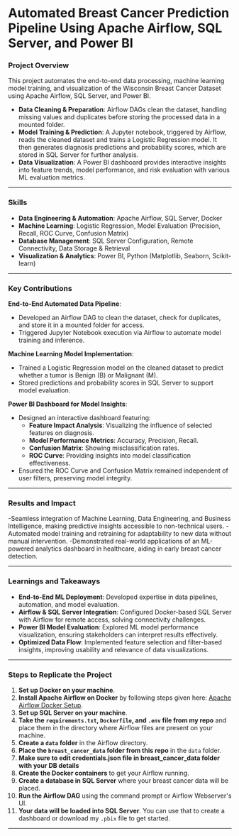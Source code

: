 # Automated Breast Cancer Prediction Pipeline Using Apache Airflow, SQL Server, and Power BI

### Project Overview
This project automates the end-to-end data processing, machine learning model training, and visualization of the Wisconsin Breast Cancer Dataset using Apache Airflow, SQL Server, and Power BI.

- **Data Cleaning & Preparation**: Airflow DAGs clean the dataset, handling missing values and duplicates before storing the processed data in a mounted folder.
- **Model Training & Prediction**: A Jupyter notebook, triggered by Airflow, reads the cleaned dataset and trains a Logistic Regression model. It then generates diagnosis predictions and probability scores, which are stored in SQL Server for further analysis.
- **Data Visualization**: A Power BI dashboard provides interactive insights into feature trends, model performance, and risk evaluation with various ML evaluation metrics.

---

### Skills
- **Data Engineering & Automation**: Apache Airflow, SQL Server, Docker
- **Machine Learning**: Logistic Regression, Model Evaluation (Precision, Recall, ROC Curve, Confusion Matrix)
- **Database Management**: SQL Server Configuration, Remote Connectivity, Data Storage & Retrieval
- **Visualization & Analytics**: Power BI, Python (Matplotlib, Seaborn, Scikit-learn)

---

### Key Contributions

**End-to-End Automated Data Pipeline**:
- Developed an Airflow DAG to clean the dataset, check for duplicates, and store it in a mounted folder for access.
- Triggered Jupyter Notebook execution via Airflow to automate model training and inference.

**Machine Learning Model Implementation**:
- Trained a Logistic Regression model on the cleaned dataset to predict whether a tumor is Benign (B) or Malignant (M).
- Stored predictions and probability scores in SQL Server to support model evaluation.

**Power BI Dashboard for Model Insights**:
- Designed an interactive dashboard featuring: 
  - **Feature Impact Analysis**: Visualizing the influence of selected features on diagnosis.
  - **Model Performance Metrics**: Accuracy, Precision, Recall.
  - **Confusion Matrix**: Showing misclassification rates.
  - **ROC Curve**: Providing insights into model classification effectiveness.
- Ensured the ROC Curve and Confusion Matrix remained independent of user filters, preserving model integrity.

---

### Results and Impact

-Seamless integration of Machine Learning, Data Engineering, and Business Intelligence, making predictive insights accessible to non-technical users.
-Automated model training and retraining for adaptability to new data without manual intervention.
-Demonstrated real-world applications of an ML-powered analytics dashboard in healthcare, aiding in early breast cancer detection.

---

### Learnings and Takeaways

- **End-to-End ML Deployment**: Developed expertise in data pipelines, automation, and model evaluation.
- **Airflow & SQL Server Integration**: Configured Docker-based SQL Server with Airflow for remote access, solving connectivity challenges.
- **Power BI Model Evaluation**: Explored ML model performance visualization, ensuring stakeholders can interpret results effectively.
- **Optimized Data Flow**: Implemented feature selection and filter-based insights, improving usability and relevance of data visualizations.

---

### Steps to Replicate the Project

1. **Set up Docker on your machine**.
2. **Install Apache Airflow on Docker** by following steps given here: [Apache Airflow Docker Setup](https://airflow.apache.org/docs/apache-airflow/stable/howto/docker-compose/index.html).
3. **Set up SQL Server on your machine**.
4. **Take the `requirements.txt`, `Dockerfile`, and `.env` file from my repo** and place them in the directory where Airflow files are present on your machine.
5. **Create a `data` folder** in the Airflow directory.
6. **Place the `breast_cancer_data` folder from this repo** in the `data` folder.
7. **Make sure to edit credentials.json file in breast_cancer_data folder with your DB details**
8. **Create the Docker containers** to get your Airflow running.
9. **Create a database in SQL Server** where your breast cancer data will be placed.
10. **Run the Airflow DAG** using the command prompt or Airflow Webserver's UI.
11. **Your data will be loaded into SQL Server**. You can use that to create a dashboard or download my `.pbix` file to get started.

---
